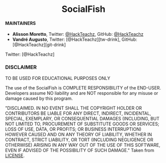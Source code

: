 <p align="center">
</a></p>
<h1 align="center">SocialFish</h1>

#### MAINTAINERS
- **Alisson Moretto**, Twitter: [@HackTeachz][tw-alisson], GitHub: [@HackTeachz][git-alisson]
- **Vandré Augusto**, Twitter: [@HackTeachz][tw-drink], GitHub: [@HackTeachz][git-drink]

Twitter: [@HackTeachz]

### DISCLAIMER

TO BE USED FOR EDUCATIONAL PURPOSES ONLY

The use of the SocialFish is COMPLETE RESPONSIBILITY of the END-USER. Developers assume NO liability and are NOT responsible for any misuse or damage caused by this program.

"DISCLAIMED. IN NO EVENT SHALL THE COPYRIGHT HOLDER OR CONTRIBUTORS BE LIABLE
FOR ANY DIRECT, INDIRECT, INCIDENTAL, SPECIAL, EXEMPLARY, OR CONSEQUENTIAL
DAMAGES (INCLUDING, BUT NOT LIMITED TO, PROCUREMENT OF SUBSTITUTE GOODS OR
SERVICES; LOSS OF USE, DATA, OR PROFITS; OR BUSINESS INTERRUPTION) HOWEVER
CAUSED AND ON ANY THEORY OF LIABILITY, WHETHER IN CONTRACT, STRICT LIABILITY,
OR TORT (INCLUDING NEGLIGENCE OR OTHERWISE) ARISING IN ANY WAY OUT OF THE USE
OF THIS SOFTWARE, EVEN IF ADVISED OF THE POSSIBILITY OF SUCH DAMAGE."
Taken from [LICENSE](LICENSE).


[//]: # (links references)

[tw-alisson]: <https://twitter.com/HackTeachz>
[git-alisson]: <https://github.com/HackTeachz>

